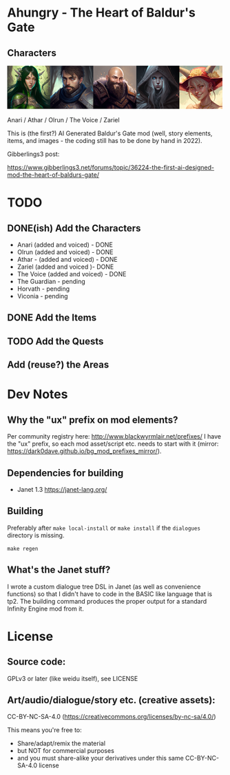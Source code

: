 # Ahungry - The Heart of Baldur's Gate

## Characters

![Characters](https://github.com/ahungry/ahungry_heart/blob/master/docs/thumbs/characters.png)

Anari / Athar / Olrun / The Voice / Zariel

This is (the first?) AI Generated Baldur's Gate mod (well, story
elements, items, and images - the coding still has to be done by hand
in 2022).

Gibberlings3 post:

https://www.gibberlings3.net/forums/topic/36224-the-first-ai-designed-mod-the-heart-of-baldurs-gate/


# TODO

## DONE(ish) Add the Characters

- Anari (added and voiced) - DONE
- Olrun (added and voiced) - DONE
- Athar - (added and voiced) - DONE
- Zariel (added and voiced )- DONE
- The Voice (added and voiced) - DONE
- The Guardian - pending
- Horvath - pending
- Viconia - pending

## DONE Add the Items

## TODO Add the Quests

## Add (reuse?) the Areas

# Dev Notes

## Why the "ux" prefix on mod elements?

Per community registry here: http://www.blackwyrmlair.net/prefixes/ I
have the "ux" prefix, so each mod asset/script etc. needs to start
with it (mirror: https://dark0dave.github.io/bg_mod_prefixes_mirror/).

## Dependencies for building

- Janet 1.3 https://janet-lang.org/

## Building

Preferably after `make local-install` or `make install` if the
`dialogues` directory is missing.

```
make regen
```

## What's the Janet stuff?

I wrote a custom dialogue tree DSL in Janet (as well as convenience
functions) so that I didn't have to code in the BASIC like language
that is tp2.  The building command produces the proper output for a
standard Infinity Engine mod from it.

# License

## Source code:

GPLv3 or later (like weidu itself), see LICENSE

## Art/audio/dialogue/story etc. (creative assets):

CC-BY-NC-SA-4.0 (https://creativecommons.org/licenses/by-nc-sa/4.0/)

This means you're free to:
- Share/adapt/remix the material
- but NOT for commercial purposes
- and you must share-alike your derivatives under this same
  CC-BY-NC-SA-4.0 license
